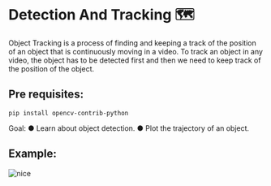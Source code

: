 # Detection And Tracking 🗺️

Object Tracking is a process of finding and keeping a track of the position of an object that is continuously moving in a video.
To track an object in any video, the object has to be detected first and then we need to keep track of the position of the object.

## Pre requisites:
```
pip install opencv-contrib-python
```

Goal:
● Learn about object detection.
● Plot the trajectory of an object.

## Example:
![nice](https://user-images.githubusercontent.com/100588945/196052833-56173117-26bd-42cf-994e-37701f004b90.png)
